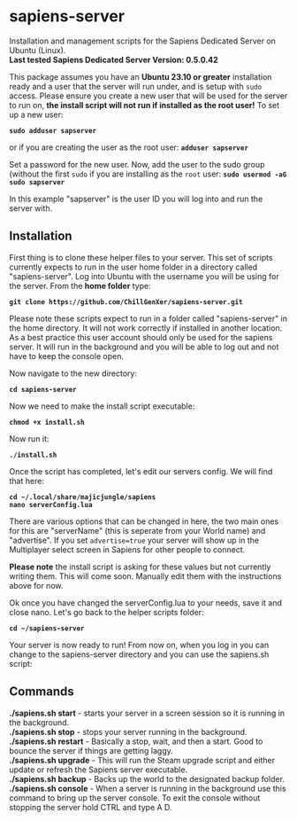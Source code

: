 # sapiens-server
Installation and management scripts for the Sapiens Dedicated Server on Ubuntu (Linux).<br>
**Last tested Sapiens Dedicated Server Version: 0.5.0.42**

This package assumes you have an **Ubuntu 23.10 or greater** installation ready and a user that the server will run under, and is setup with ``sudo`` access.  Please ensure you create a new user that will be used for the server to run on, **the install script will not run if installed as the root user!**  To set up a new user:

**``sudo adduser sapserver``**

or if you are creating the user as the root user:
**``adduser sapserver``**

Set a password for the new user.  Now, add the user to the sudo group (without the first ``sudo`` if you are installing as the ``root`` user:
**``sudo usermod -aG sudo sapserver``**

In this example "sapserver" is the user ID you will log into and run the server with.

## Installation

First thing is to clone these helper files to your server.  This set of scripts currently expects to run in the user home folder in a directory called "sapiens-server".  Log into Ubuntu with the username you will be using for the server.  From the **home folder** type:

**``git clone https://github.com/ChillGenXer/sapiens-server.git``**

Please note these scripts expect to run in a folder called "sapiens-server" in the home directory.  It will not work correctly if installed in another location.  As a best practice this user account should only be used for the sapiens server.  It will run in the background and you will be able to log out and not have to keep the console open.

Now navigate to the new directory:<br>

**``cd sapiens-server``**

Now we need to make the install script executable:<br>

**``chmod +x install.sh``**

Now run it:

**``./install.sh``**

Once the script has completed, let's edit our servers config.  We will find that here:

**``cd ~/.local/share/majicjungle/sapiens``**<br>
**``nano serverConfig.lua``**

There are various options that can be changed in here, the two main ones for this are "serverName" (this is seperate from your World name) and "advertise".  If you set ``advertise=true`` your server will show up in the Multiplayer select screen in Sapiens for other people to connect.  

**Please note** the install script is asking for these values but not currently writing them.  This will come soon.  Manually edit them with the instructions above for now.

Ok once you have changed the serverConfig.lua to your needs, save it and close nano. Let's go back to the helper scripts folder:

**``cd ~/sapiens-server``**

Your server is now ready to run!  From now on, when you log in you can change to the sapiens-server directory and you can use the sapiens.sh script:

## Commands

**./sapiens.sh start** - starts your server in a screen session so it is running in the background.<br>
**./sapiens.sh stop** - stops your server running in the background.<br>
**./sapiens.sh restart** - Basically a stop, wait, and then a start.  Good to bounce the server if things are getting laggy.<br>
**./sapiens.sh upgrade** - This will run the Steam upgrade script and either update or refresh the Sapiens server executable.<br>
**./sapiens.sh backup** - Backs up the world to the designated backup folder.<br>
**./sapiens.sh console** - When a server is running in the background use this command to bring up the server console.  To exit the console without stopping the server hold CTRL and type A D.<br>
